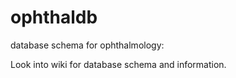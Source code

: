 # ophthaldb
database schema for ophthalmology:

Look into wiki for database schema and information. 
